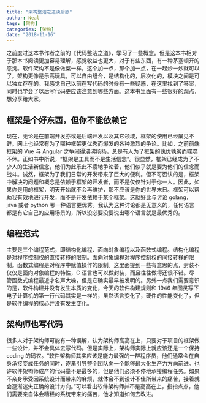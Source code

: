 ```yaml
---
title: "架构整洁之道读后感"
author: Neal
tags: [架构]
categories: [架构]
date: "2018-11-16"
---
```


之前度过这本书作者之前的《代码整洁之道》，学习了一些概念。但是这本书相对于那本书阅读更加容易理解，感觉收益也更大，对于有些东西，有一种茅塞顿开的感觉。软件架构不是像做菜一样，这个加一点，那个加一点，在一起炒一炒就可以了。架构更像是乐高玩具，可以自由组合，是结构化的，层次化的，模块之间是可以独立存在的。我感觉自己以前在写代码的时候有一些疑惑，在这里找到了答案，同时也学会了以后写代码更应该注意到哪些方面。这本书里面有一些很好的观点，想分享给大家。

## 框架是个好东西，但你不能依赖它

现在，无论是在前端开发亦或是后端开发以及其它领域，框架的使用已经屡见不鲜。网上也经常有为了哪种框架更优秀而爆发的各种激烈的争论。比如，之前前端框架的 Vue 与 Angular 之争闹得沸沸扬扬，总是有人为了框架的孰优孰劣而喋喋不休。正如书中所说，“框架是工具而不是生活信念”。很显然，框架已经成为了不少人的生活新信念，他们为此乐此不疲地争论着，他们似乎就是要为他们的信念而战斗。诚然，框架为了我们日常的开发带来了巨大的便利。但不可否认的是，框架中解决的问题和概念是依赖于框架的开发者，而不是仅仅针对于你一人。因此，如果你是用的框架，明天开始就不会再维护，那不应该是你的世界末日。框架可以帮助我有效地进行开发，而不是开发依赖于某个框架。这就好比与讨论 golang，java 或者 python 哪一种语言更优秀。我认为这种讨论都是无意义的，任何语言都是有它自己的应用场景的，所以没必要没要说出哪个语言就是最优秀的。

## 编程范式

主要是三个编程范式，即结构化编程、面向对象编程以及函数式编程。结构化编程是对程序控制权的直接转移的限制。面向对象编程对程序控制权的间接转移的限制。函数式编程是对程序中赋值操作的限制。这里面提到一些有意思的点，封装不仅仅是面向对象编程的特性，C 语言也可以做封装，而且往往做得还很不错。尽管函数式编程最近才名声大噪，但是它确实最早被发明的。另外一点我们需要意识的是，软件构建并没有发生本质的变化，今天的软件构建规则和 1946 年图灵写下电子计算机的第一行代码其实是一样的，虽然语言变化了，硬件的性能变化了，但是软件编程的核心并没有发生变化。

## 架构师也写代码

很多人对于架构师可能有一种误解，认为架构师高高在上，只要对于项目的框架做一些设计，并不会具体去写代码。但是实际上，架构师实际上就应该还是一个保持 coding 的码农。“软件架构师其实应该是能力最强的一群程序员，他们通常会在自身承接变成任务的同时，逐渐引导整个团队向一个能够最大化生产力方向前进。也许软件架构师成产的代码量不是最多的，但是他们必须不停地承接编程任务。如果不亲身承受因系统设计而带来的麻烦，就体会不到设计不佳所带来的痛苦，接着就会逐渐迷失正确的设计方向。”可以看出软件架构师并不是高高在上，指指点点，他们需要亲自体会糟糕的系统带来的痛苦，他才知道如何去改进。

## 